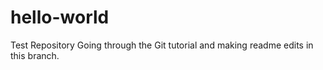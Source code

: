 # hello-world
Test Repository
Going through the Git tutorial and making readme edits in this branch.
